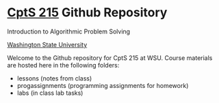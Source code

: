 # [CptS 215](http://piazza.com/wsu/spring2017/cpts111/home) Github Repository
Introduction to Algorithmic Problem Solving

[Washington State University](http://wsu.edu)

Welcome to the Github repository for CptS 215 at WSU. Course materials are hosted here in the following folders:
* lessons (notes from class)
* progassignments (programming assignments for homework)
* labs (in class lab tasks)
